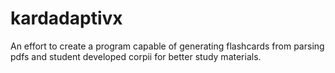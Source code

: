 # kardadaptivx
An effort to create a program capable of generating flashcards from parsing pdfs and student developed corpii for better study materials.
